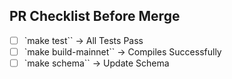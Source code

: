 ## PR Checklist Before Merge
- [ ] `make test`` -> All Tests Pass
- [ ] `make build-mainnet`` -> Compiles Successfully
- [ ] `make schema`` -> Update Schema
